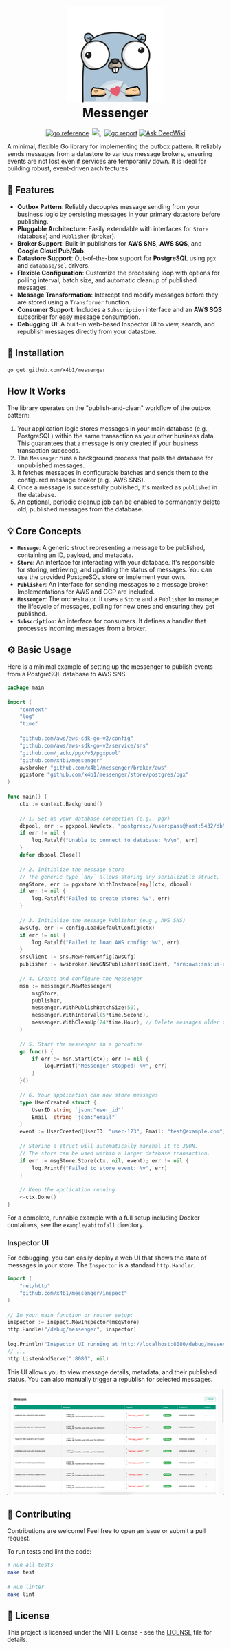 <h1 align="center">
  <img src=".github/logo.png" width="224px"/><br/>
  Messenger
</h1>

<p align="center">
<a href="https://pkg.go.dev/github.com/x4b1/messenger" target="_blank"><img src="https://pkg.go.dev/badge/github.com/xabi93/messenger.svg" alt="go reference" /></a>&nbsp;
<a href="https://codecov.io/gh/x4b1/messenger" >
<img src="https://codecov.io/gh/x4b1/messenger/graph/badge.svg?token=PJ6KKQUQFC"/>
</a>&nbsp;
<a href="https://goreportcard.com/report/github.com/x4b1/messenger" target="_blank"><img src="https://goreportcard.com/badge/github.com/xabi93/messenger" alt="go report" /></a>
<a href="https://deepwiki.com/x4b1/messenger"><img src="https://deepwiki.com/badge.svg" alt="Ask DeepWiki"></a>
</p>

A minimal, flexible Go library for implementing the outbox pattern. It reliably sends messages from a datastore to various message brokers, ensuring events are not lost even if services are temporarily down. It is ideal for building robust, event-driven architectures.

## 🚀 Features

-   **Outbox Pattern**: Reliably decouples message sending from your business logic by persisting messages in your primary datastore before publishing.
-   **Pluggable Architecture**: Easily extendable with interfaces for `Store` (database) and `Publisher` (broker).
-   **Broker Support**: Built-in publishers for **AWS SNS**, **AWS SQS**, and **Google Cloud Pub/Sub**.
-   **Datastore Support**: Out-of-the-box support for **PostgreSQL** using `pgx` and `database/sql` drivers.
-   **Flexible Configuration**: Customize the processing loop with options for polling interval, batch size, and automatic cleanup of published messages.
-   **Message Transformation**: Intercept and modify messages before they are stored using a `Transformer` function.
-   **Consumer Support**: Includes a `Subscription` interface and an **AWS SQS** subscriber for easy message consumption.
-   **Debugging UI**: A built-in web-based Inspector UI to view, search, and republish messages directly from your datastore.

## 🔧 Installation

```bash
go get github.com/x4b1/messenger
```

## How It Works

The library operates on the "publish-and-clean" workflow of the outbox pattern:

1.  Your application logic stores messages in your main database (e.g., PostgreSQL) within the same transaction as your other business data. This guarantees that a message is only created if your business transaction succeeds.
2.  The `Messenger` runs a background process that polls the database for unpublished messages.
3.  It fetches messages in configurable batches and sends them to the configured message broker (e.g., AWS SNS).
4.  Once a message is successfully published, it's marked as `published` in the database.
5.  An optional, periodic cleanup job can be enabled to permanently delete old, published messages from the database.

## 💡 Core Concepts

-   **`Message`**: A generic struct representing a message to be published, containing an ID, payload, and metadata.
-   **`Store`**: An interface for interacting with your database. It's responsible for storing, retrieving, and updating the status of messages. You can use the provided PostgreSQL store or implement your own.
-   **`Publisher`**: An interface for sending messages to a message broker. Implementations for AWS and GCP are included.
-   **`Messenger`**: The orchestrator. It uses a `Store` and a `Publisher` to manage the lifecycle of messages, polling for new ones and ensuring they get published.
-   **`Subscription`**: An interface for consumers. It defines a handler that processes incoming messages from a broker.

## ⚙️ Basic Usage

Here is a minimal example of setting up the messenger to publish events from a PostgreSQL database to AWS SNS.

```go
package main

import (
	"context"
	"log"
	"time"

	"github.com/aws/aws-sdk-go-v2/config"
	"github.com/aws/aws-sdk-go-v2/service/sns"
	"github.com/jackc/pgx/v5/pgxpool"
	"github.com/x4b1/messenger"
	awsbroker "github.com/x4b1/messenger/broker/aws"
	pgxstore "github.com/x4b1/messenger/store/postgres/pgx"
)

func main() {
	ctx := context.Background()

	// 1. Set up your database connection (e.g., pgx)
	dbpool, err := pgxpool.New(ctx, "postgres://user:pass@host:5432/db")
	if err != nil {
		log.Fatalf("Unable to connect to database: %v\n", err)
	}
	defer dbpool.Close()

	// 2. Initialize the message Store
	// The generic type `any` allows storing any serializable struct.
	msgStore, err := pgxstore.WithInstance[any](ctx, dbpool)
	if err != nil {
		log.Fatalf("Failed to create store: %v", err)
	}

	// 3. Initialize the message Publisher (e.g., AWS SNS)
	awsCfg, err := config.LoadDefaultConfig(ctx)
	if err != nil {
		log.Fatalf("Failed to load AWS config: %v", err)
	}
	snsClient := sns.NewFromConfig(awsCfg)
	publisher := awsbroker.NewSNSPublisher(snsClient, "arn:aws:sns:us-east-1:123456789012:my-topic")

	// 4. Create and configure the Messenger
	msn := messenger.NewMessenger(
		msgStore,
		publisher,
		messenger.WithPublishBatchSize(50),
		messenger.WithInterval(5*time.Second),
		messenger.WithCleanUp(24*time.Hour), // Delete messages older than 24h
	)

	// 5. Start the messenger in a goroutine
	go func() {
		if err := msn.Start(ctx); err != nil {
			log.Printf("Messenger stopped: %v", err)
		}
	}()

	// 6. Your application can now store messages
	type UserCreated struct {
		UserID string `json:"user_id"`
		Email  string `json:"email"`
	}
	event := UserCreated{UserID: "user-123", Email: "test@example.com"}

	// Storing a struct will automatically marshal it to JSON.
	// The store can be used within a larger database transaction.
	if err := msgStore.Store(ctx, nil, event); err != nil {
		log.Printf("Failed to store event: %v", err)
	}

	// Keep the application running
	<-ctx.Done()
}
```

For a complete, runnable example with a full setup including Docker containers, see the `example/abitofall` directory.

### Inspector UI

For debugging, you can easily deploy a web UI that shows the state of messages in your store. The `Inspector` is a standard `http.Handler`.

```go
import (
	"net/http"
	"github.com/x4b1/messenger/inspect"
)

// In your main function or router setup:
inspector := inspect.NewInspector(msgStore)
http.Handle("/debug/messenger", inspector)

log.Println("Inspector UI running at http://localhost:8080/debug/messenger")
// ...
http.ListenAndServe(":8080", nil)
```

This UI allows you to view message details, metadata, and their published status. You can also manually trigger a republish for selected messages.

![inspector screenshot](./assets/inspector.png)

## 🤝 Contributing

Contributions are welcome! Feel free to open an issue or submit a pull request.

To run tests and lint the code:

```bash
# Run all tests
make test

# Run linter
make lint
```

## 📜 License

This project is licensed under the MIT License - see the [LICENSE](LICENSE) file for details.
